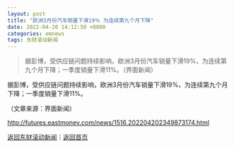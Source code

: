 ```yaml
---
layout: post
title: "欧洲3月份汽车销量下滑19％ 为连续第九个月下降"
date: 2022-04-20 14:12:50 +0800
categories: emnews
tags: 东财滚动新闻
---
```

> 据彭博，受供应链问题持续影响，欧洲3月份汽车销量下滑19%，为连续第九个月下降；一季度销量下滑11%。（界面新闻）

<p>据彭博，受供应链问题持续影响，欧洲3月份汽车销量下滑19%，为连续第九个月下降；一季度销量下滑11%。</p><p class="em_media">（文章来源：界面新闻）</p>

<http://futures.eastmoney.com/news/1516,202204202349873174.html>

[返回东财滚动新闻](//finews.withounder.com/emnews/)｜[返回首页](//finews.withounder.com/)